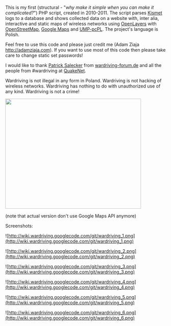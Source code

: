 This is my first (structural - "_why make it simple when you can make it complicated?_") PHP script, created in 2010-2011. The script parses [Kismet](http://kismetwireless.net) logs to a database and shows collected data on a website with, inter alia, interactive and static maps of wireless networks using [OpenLayers](http://openlayers.org) with [OpenStreetMap](http://www.openstreetmap.org), [Google Maps](http://maps.google.com) and [UMP-pcPL](http://ump.waw.pl). The project's language is Polish.

Feel free to use this code and please just credit me (Adam Ziaja http://adamziaja.com). If you want to use most of this code then please take care to change static set passwords!

I would like to thank [Patrick Salecker](http://www.salecker.org) from [wardriving-forum.de](http://wardriving-forum.de) and all the people from #wardriving at [QuakeNet](http://www.quakenet.org).

Wardriving is not illegal in any form in Poland. Wardriving is not hacking of wireless networks. Wardriving has nothing to do with unauthorized use of any kind. Wardriving is not a crime!

<a href='http://www.youtube.com/watch?feature=player_embedded&v=sE3MKshpjJk' target='_blank'><img src='http://img.youtube.com/vi/sE3MKshpjJk/0.jpg' width='425' height=344 /></a>

(note that actual version don't use Google Maps API anymore)

Screenshots:

![http://wiki.wardriving.googlecode.com/git/wardriving_1.png](http://wiki.wardriving.googlecode.com/git/wardriving_1.png)

![http://wiki.wardriving.googlecode.com/git/wardriving_2.png](http://wiki.wardriving.googlecode.com/git/wardriving_2.png)

![http://wiki.wardriving.googlecode.com/git/wardriving_3.png](http://wiki.wardriving.googlecode.com/git/wardriving_3.png)

![http://wiki.wardriving.googlecode.com/git/wardriving_4.png](http://wiki.wardriving.googlecode.com/git/wardriving_4.png)

![http://wiki.wardriving.googlecode.com/git/wardriving_5.png](http://wiki.wardriving.googlecode.com/git/wardriving_5.png)

![http://wiki.wardriving.googlecode.com/git/wardriving_6.png](http://wiki.wardriving.googlecode.com/git/wardriving_6.png)